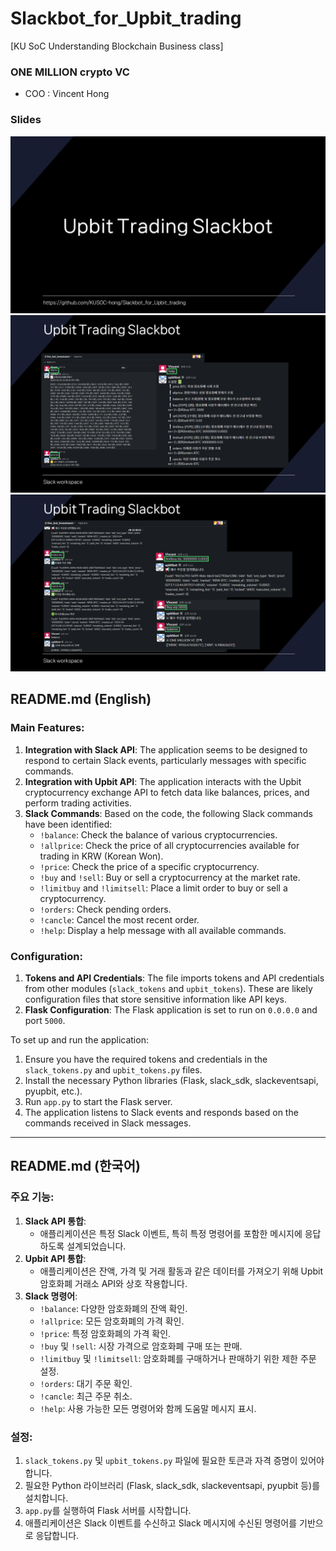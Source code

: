 # Slackbot_for_Upbit_trading
[KU SoC Understanding Blockchain Business class]
### ONE MILLION crypto VC
- COO : Vincent Hong
### Slides
![bs_class_pt_slide](./slides/slide1.PNG)
![bs_class_pt_slide](./slides/slide2.PNG)
![bs_class_pt_slide](./slides/slide3.PNG)

## README.md (English)
### Main Features:
1. **Integration with Slack API**: The application seems to be designed to respond to certain Slack events, particularly messages with specific commands.
2. **Integration with Upbit API**: The application interacts with the Upbit cryptocurrency exchange API to fetch data like balances, prices, and perform trading activities.
3. **Slack Commands**: Based on the code, the following Slack commands have been identified:
   - `!balance`: Check the balance of various cryptocurrencies.
   - `!allprice`: Check the price of all cryptocurrencies available for trading in KRW (Korean Won).
   - `!price`: Check the price of a specific cryptocurrency.
   - `!buy` and `!sell`: Buy or sell a cryptocurrency at the market rate.
   - `!limitbuy` and `!limitsell`: Place a limit order to buy or sell a cryptocurrency.
   - `!orders`: Check pending orders.
   - `!cancle`: Cancel the most recent order.
   - `!help`: Display a help message with all available commands.

### Configuration:
1. **Tokens and API Credentials**: The file imports tokens and API credentials from other modules (`slack_tokens` and `upbit_tokens`). These are likely configuration files that store sensitive information like API keys.
2. **Flask Configuration**: The Flask application is set to run on `0.0.0.0` and port `5000`.


To set up and run the application:
1. Ensure you have the required tokens and credentials in the `slack_tokens.py` and `upbit_tokens.py` files.
2. Install the necessary Python libraries (Flask, slack_sdk, slackeventsapi, pyupbit, etc.).
3. Run `app.py` to start the Flask server.
4. The application listens to Slack events and responds based on the commands received in Slack messages.
---

## README.md (한국어)

### 주요 기능:

1. **Slack API 통합**: 
   - 애플리케이션은 특정 Slack 이벤트, 특히 특정 명령어를 포함한 메시지에 응답하도록 설계되었습니다.
2. **Upbit API 통합**: 
   - 애플리케이션은 잔액, 가격 및 거래 활동과 같은 데이터를 가져오기 위해 Upbit 암호화폐 거래소 API와 상호 작용합니다.
3. **Slack 명령어**: 
   - `!balance`: 다양한 암호화폐의 잔액 확인.
   - `!allprice`: 모든 암호화폐의 가격 확인.
   - `!price`: 특정 암호화폐의 가격 확인.
   - `!buy` 및 `!sell`: 시장 가격으로 암호화폐 구매 또는 판매.
   - `!limitbuy` 및 `!limitsell`: 암호화폐를 구매하거나 판매하기 위한 제한 주문 설정.
   - `!orders`: 대기 주문 확인.
   - `!cancle`: 최근 주문 취소.
   - `!help`: 사용 가능한 모든 명령어와 함께 도움말 메시지 표시.

### 설정:

1. `slack_tokens.py` 및 `upbit_tokens.py` 파일에 필요한 토큰과 자격 증명이 있어야 합니다.
2. 필요한 Python 라이브러리 (Flask, slack_sdk, slackeventsapi, pyupbit 등)를 설치합니다.
3. `app.py`를 실행하여 Flask 서버를 시작합니다.
4. 애플리케이션은 Slack 이벤트를 수신하고 Slack 메시지에 수신된 명령어를 기반으로 응답합니다.

